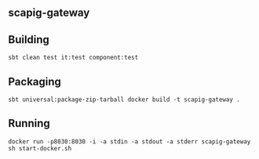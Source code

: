 ## scapig-gateway

## Building
``
sbt clean test it:test component:test
``

## Packaging
``
sbt universal:package-zip-tarball
docker build -t scapig-gateway .
``

## Running
``
docker run -p8030:8030 -i -a stdin -a stdout -a stderr scapig-gateway sh start-docker.sh
``